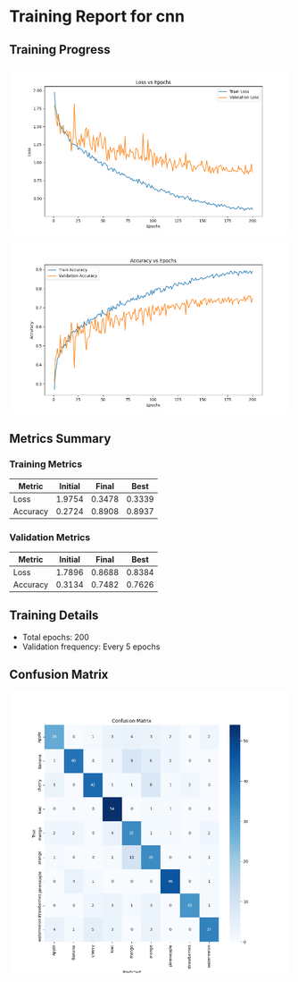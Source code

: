 
# Training Report for cnn

## Training Progress

![Loss vs Epochs](docs/cnn_loss.png)

![Accuracy vs Epochs](docs/cnn_accuracy.png)

## Metrics Summary

### Training Metrics

| Metric | Initial | Final | Best |
|--------|---------|-------|------|
| Loss   | 1.9754 | 0.3478 | 0.3339 |
| Accuracy | 0.2724 | 0.8908 | 0.8937 |

### Validation Metrics

| Metric | Initial | Final | Best |
|--------|---------|-------|------|
| Loss   | 1.7896 | 0.8688 | 0.8384 |
| Accuracy | 0.3134 | 0.7482 | 0.7626 |

## Training Details

- Total epochs: 200
- Validation frequency: Every 5 epochs

## Confusion Matrix

![Confusion Matrix](docs/cnn_confusion_matrix.png)

